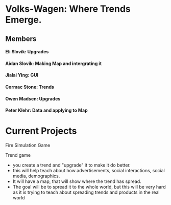 # Volks-Wagen: Where Trends Emerge.

## Members
#### Eli Slovik: Upgrades
#### Aidan Slovik: Making Map and intergrating it 
#### Jialai Ying: GUI 
#### Cormac Stone: Trends
#### Owen Madsen: Upgrades
#### Peter Klehr: Data and applying to Map

# Current Projects
Fire Simulation Game

Trend game 
* you create a trend and "upgrade" it to make it do better.
* this will help teach about how advertisements, social interactions, social media, demographics.
* It will have a map, that will show where the trend has spread.
* The goal will be to spread it to the whole world, but this will be very hard as it is trying to teach about spreading trends and products in the real world


